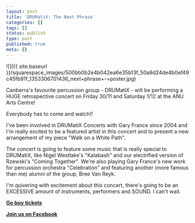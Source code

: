 ```yaml
---
layout: post
title: 'DRUMatiX: The Next Phrase'
categories: []
tags: []
status: publish
type: post
published: true
meta: {}
---
```


![]({{ site.baseurl }}/squarespace_images/500bb0b2e4b042ea6e35b13f_50a9d24de4b0ef49c45fb91f_1353306701436_next+phrase+-+poster.jpg)

Canberra's favourite percussion group - DRUMatiX - will be performing a HUGE retrospective concert on Friday 30/11 and Saturday 1/12 at the ANU Arts Centre!

Everybody has to come and watch!!

I've been involved in DRUMatiX Concerts with Gary France since 2004 and I'm really excited to be a featured artist in this concert and to present a new arrangement of my piece "Walk on a White Path".

The concert is going to feature some music that is really special to DRUMatiX, like Nigel Westlake's "Kalabash" and our electrified version of Rzewski's "Coming Together". We're also playing Gary France's new work for percussion orchestra "Celebration" and featuring another (more famous than me) alumni of the group, Bree Van Reyk.

I'm quivering with excitement about this concert, there's going to be an EXCESSIVE amount of instruments, performers and SOUND. I can't wait.

[**Go buy tickets**](http://billboard.anu.edu.au/event_view.asp?id=96186)

[**Join us on Facebook**](http://www.facebook.com/events/125828110898362/)
